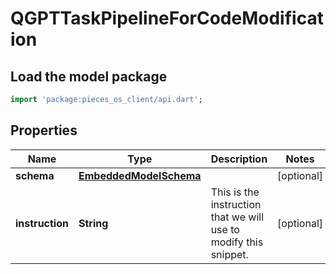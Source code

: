 # QGPTTaskPipelineForCodeModification

## Load the model package
```dart
import 'package:pieces_os_client/api.dart';
```

## Properties
Name | Type | Description | Notes
------------ | ------------- | ------------- | -------------
**schema** | [**EmbeddedModelSchema**](EmbeddedModelSchema) |  | [optional] 
**instruction** | **String** | This is the instruction that we will use to modify this snippet. | [optional] 




